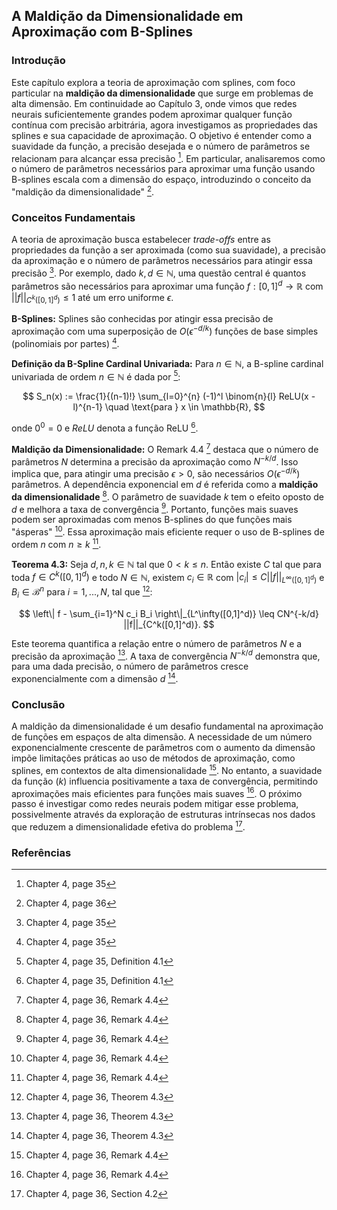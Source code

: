 ## A Maldição da Dimensionalidade em Aproximação com B-Splines

### Introdução
Este capítulo explora a teoria de aproximação com splines, com foco particular na **maldição da dimensionalidade** que surge em problemas de alta dimensão. Em continuidade ao Capítulo 3, onde vimos que redes neurais suficientemente grandes podem aproximar qualquer função contínua com precisão arbitrária, agora investigamos as propriedades das splines e sua capacidade de aproximação. O objetivo é entender como a suavidade da função, a precisão desejada e o número de parâmetros se relacionam para alcançar essa precisão [^1]. Em particular, analisaremos como o número de parâmetros necessários para aproximar uma função usando B-splines escala com a dimensão do espaço, introduzindo o conceito da "maldição da dimensionalidade" [^2].

### Conceitos Fundamentais

A teoria de aproximação busca estabelecer *trade-offs* entre as propriedades da função a ser aproximada (como sua suavidade), a precisão da aproximação e o número de parâmetros necessários para atingir essa precisão [^1]. Por exemplo, dado $k, d \in \mathbb{N}$, uma questão central é quantos parâmetros são necessários para aproximar uma função $f: [0,1]^d \rightarrow \mathbb{R}$ com $||f||_{C^k([0,1]^d)} \leq 1$ até um erro uniforme $\epsilon$.

**B-Splines:** Splines são conhecidas por atingir essa precisão de aproximação com uma superposição de $O(\epsilon^{-d/k})$ funções de base simples (polinomiais por partes) [^1].

**Definição da B-Spline Cardinal Univariada:** Para $n \in \mathbb{N}$, a B-spline cardinal univariada de ordem $n \in \mathbb{N}$ é dada por [^3]:

$$
S_n(x) := \frac{1}{(n-1)!} \sum_{l=0}^{n} (-1)^l \binom{n}{l} ReLU(x - l)^{n-1} \quad \text{para } x \in \mathbb{R},
$$

onde $0^0 = 0$ e $ReLU$ denota a função ReLU [^3].

**Maldição da Dimensionalidade:** O Remark 4.4 [^5] destaca que o número de parâmetros $N$ determina a precisão da aproximação como $N^{-k/d}$.  Isso implica que, para atingir uma precisão $\epsilon > 0$, são necessários $O(\epsilon^{-d/k})$ parâmetros. A dependência exponencial em $d$ é referida como a **maldição da dimensionalidade** [^5]. O parâmetro de suavidade $k$ tem o efeito oposto de $d$ e melhora a taxa de convergência [^5]. Portanto, funções mais suaves podem ser aproximadas com menos B-splines do que funções mais "ásperas" [^5]. Essa aproximação mais eficiente requer o uso de B-splines de ordem $n$ com $n \geq k$ [^5].

**Teorema 4.3:** Seja $d, n, k \in \mathbb{N}$ tal que $0 < k \leq n$. Então existe $C$ tal que para toda $f \in C^k([0,1]^d)$ e todo $N \in \mathbb{N}$, existem $c_i \in \mathbb{R}$ com $|c_i| \leq C||f||_{L^\infty([0,1]^d)}$ e $B_i \in \mathcal{B}^n$ para $i = 1, ..., N$, tal que [^4]:

$$
\left\| f - \sum_{i=1}^N c_i B_i \right\|_{L^\infty([0,1]^d)} \leq CN^{-k/d} ||f||_{C^k([0,1]^d)}.
$$

Este teorema quantifica a relação entre o número de parâmetros $N$ e a precisão da aproximação [^4]. A taxa de convergência $N^{-k/d}$ demonstra que, para uma dada precisão, o número de parâmetros cresce exponencialmente com a dimensão $d$ [^4].

### Conclusão

A maldição da dimensionalidade é um desafio fundamental na aproximação de funções em espaços de alta dimensão. A necessidade de um número exponencialmente crescente de parâmetros com o aumento da dimensão impõe limitações práticas ao uso de métodos de aproximação, como splines, em contextos de alta dimensionalidade [^5]. No entanto, a suavidade da função ($k$) influencia positivamente a taxa de convergência, permitindo aproximações mais eficientes para funções mais suaves [^5]. O próximo passo é investigar como redes neurais podem mitigar esse problema, possivelmente através da exploração de estruturas intrínsecas nos dados que reduzem a dimensionalidade efetiva do problema [^6].

### Referências
[^1]: Chapter 4, page 35
[^2]: Chapter 4, page 36
[^3]: Chapter 4, page 35, Definition 4.1
[^4]: Chapter 4, page 36, Theorem 4.3
[^5]: Chapter 4, page 36, Remark 4.4
[^6]: Chapter 4, page 36, Section 4.2

<!-- END -->